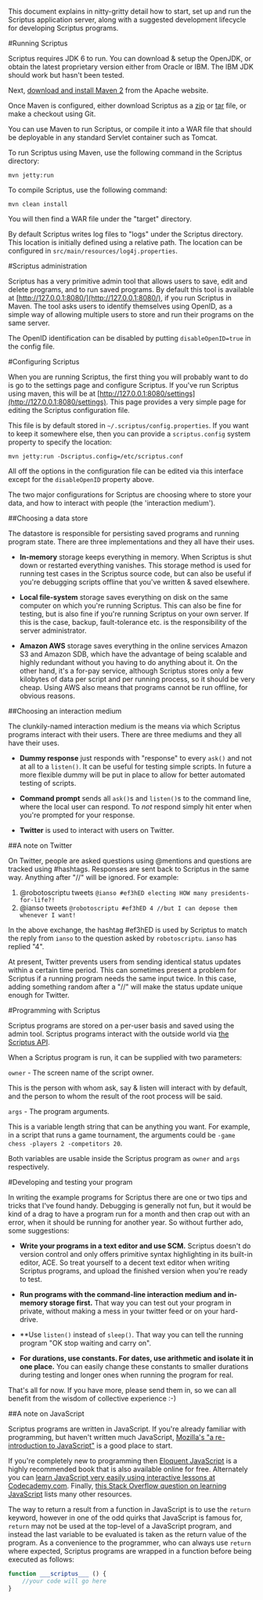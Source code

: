 This document explains in nitty-gritty detail how to start, set up and run the Scriptus application server, along with a suggested development lifecycle for developing Scriptus programs.

#Running Scriptus

Scriptus requires JDK 6 to run. You can download & setup the OpenJDK, or obtain the latest proprietary version either from Oracle or IBM. The IBM JDK should work but hasn't been tested.

Next, [download and install Maven 2](http://maven.apache.org/download.html#Installation) from the Apache website.

Once Maven is configured,  either download Scriptus as a [zip](https://github.com/ianso/scriptus/zipball/master) or [tar](https://github.com/ianso/scriptus/tarball/master) file, or make a checkout using Git.

You can use Maven to run Scriptus, or compile it into a WAR file that should be deployable in any standard Servlet container such as Tomcat.

To run Scriptus using Maven, use the following command in the Scriptus directory:

`mvn jetty:run`

To compile Scriptus, use the following command:

`mvn clean install`

You will then find a WAR file under the "target" directory.

By default Scriptus writes log files to "logs" under the Scriptus directory. This location is initially defined using a relative path. The location can be configured in `src/main/resources/log4j.properties`.

#Scriptus administration

Scriptus has a very primitive admin tool that allows users to save, edit and delete programs, and to run saved programs. By default this tool is available at [http://127.0.0.1:8080/](http://127.0.0.1:8080/), if you run Scriptus in Maven. The tool asks users to identify themselves using OpenID, as a simple way of allowing multiple users to store and run their programs on the same server.

The OpenID identification can be disabled by putting `disableOpenID=true` in the config file.

#Configuring Scriptus

When you are running Scriptus, the first thing you will probably want to do is go to the settings page and configure Scriptus. If you've run Scriptus using maven, this will be at [http://127.0.0.1:8080/settings](http://127.0.0.1:8080/settings). This page provides a very simple page for editing the Scriptus configuration file.

This file is by default stored in `~/.scriptus/config.properties`. If you want to keep it somewhere else, then you can provide a `scriptus.config` system property to specify the location:

`mvn jetty:run -Dscriptus.config=/etc/scriptus.conf`

All off the options in the configuration file can be edited via this interface except for the `disableOpenID` property above.

The two major configurations for Scriptus are choosing where to store your data, and how to interact with people (the 'interaction medium').

##Choosing a data store

The datastore is responsible for persisting saved programs and running program state. There are three implementations and they all have their uses.

 *   **In-memory** storage keeps everything in memory. When Scriptus is shut down or restarted everything vanishes.
This storage method is used for running test cases in the Scriptus source code, but can also be useful if you're debugging scripts offline that you've written & saved elsewhere.

 *   **Local file-system** storage saves everything on disk on the same computer on which you're running Scriptus.
This can also be fine for testing, but is also fine if you're running Scriptus on your own server. If this is the case, backup, fault-tolerance etc. is the responsibility of the server administrator.

 *   **Amazon AWS** storage saves everything in the online services Amazon S3 and Amazon SDB, which have the advantage of being scalable and highly redundant without you having to do anything about it. On the other hand, it's a for-pay service, although Scriptus stores only a few kilobytes of data per script and per running process, so it should be very cheap.
Using AWS also means that programs cannot be run offline, for obvious reasons. 

##Choosing an interaction medium

The clunkily-named interaction medium is the means via which Scriptus programs interact with their users. There are three mediums and they all have their uses.

 *   **Dummy response** just responds with "response" to every `ask()` and not at all to a `listen()`.
It can be useful for testing simple scripts. In future a more flexible dummy will be put in place to allow for better automated testing of scripts.
 
 *   **Command prompt** sends all `ask()`s and `listen()`s to the command line, where the local user can respond.
To *not* respond simply hit enter when you're prompted for your response.
 
 *   **Twitter** is used to interact with users on Twitter.

##A note on Twitter

On Twitter, people are asked questions using @mentions and questions are tracked using #hashtags. Responses are sent back to Scriptus in the same way. Anything after "//" will be ignored. For example:

1. @robotoscriptu tweets `@ianso #ef3hED electing HOW many presidents-for-life?!`
2. @ianso tweets `@robotoscriptu #ef3hED 4 //but I can depose them whenever I want!`

In the above exchange, the hashtag #ef3hED is used by Scriptus to match the reply from `ianso` to the question asked by `robotoscriptu`. `ianso` has replied "4".

At present, Twitter prevents users from sending identical status updates within a certain time period. This can sometimes present a problem for Scriptus if a running program needs the same input twice. In this case, adding something random after a "//" will make the status update unique enough for Twitter.

#Programming with Scriptus

Scriptus programs are stored on a per-user basis and saved using the admin tool. Scriptus programs interact with the outside world via [the Scriptus API](https://github.com/ianso/scriptus/tree/master/docs/api.md).

When a Scriptus program is run, it can be supplied with two parameters:

`owner` - The screen name of the script owner. 
 
This is the person with whom ask, say & listen will interact with by default, and the person to whom the result of the root process will be said.

`args` - The program arguments.
 
This is a variable length string that can be anything you want. For example, in a script that runs a game tournament, the arguments could be `-game chess -players 2 -competitors 20`.
 
Both variables are usable inside the Scriptus program as `owner` and `args` respectively.

#Developing and testing your program

In writing the example programs for Scriptus there are one or two tips and tricks that I've found handy. Debugging is generally not fun, but it would be kind of a drag to have a program run for a month and then crap out with an error, when it should be running for another year. So without further ado, some suggestions:

 *  **Write your programs in a text editor and use SCM.** Scriptus doesn't do version control and only offers primitive syntax highlighting in its built-in editor, ACE. So treat yourself to a decent text editor when writing Scriptus programs, and upload the finished version when you're ready to test.

 *  **Run programs with the command-line interaction medium and in-memory storage first.** That way you can test out your program in private, without making a mess in your twitter feed or on your hard-drive.
 
 *  **Use `listen()` instead of `sleep()`. That way you can tell the running program "OK stop waiting and carry on".

 * **For durations, use constants. For dates, use arithmetic and isolate it in one place.** You can easily change these constants to smaller durations during testing and longer ones when running the program for real.

That's all for now. If you have more, please send them in, so we can all benefit from the wisdom of collective experience :-)

##A note on JavaScript

Scriptus programs are written in JavaScript. If you're already familiar with programming, but haven't written much JavaScript, [Mozilla's "a re-introduction to JavaScript"](https://developer.mozilla.org/en/A_re-introduction_to_JavaScript) is a good place to start.

If you're completely new to programming then [Eloquent JavaScript](http://eloquentJavaScript.net/) is a highly recommended book that is also available online for free. Alternately you can [learn JavaScript very easily using interactive lessons at Codecademy.com](http://www.codecademy.com/). Finally, [this Stack Overflow question on learning JavaScript](http://stackoverflow.com/questions/11246/best-resources-to-learn-JavaScript) lists many other resources.

The way to return a result from a function in JavaScript is to use the `return` keyword, however in one of the odd quirks that JavaScript is famous for, `return` may not be used at the top-level of a JavaScript program, and instead the last variable to be evaluated is taken as the return value of the program. As a convenience to the programmer, who can always use `return` where expected, Scriptus programs are wrapped in a function before being executed as follows:

```JavaScript
function ___scriptus___ () {
	//your code will go here
}
```




